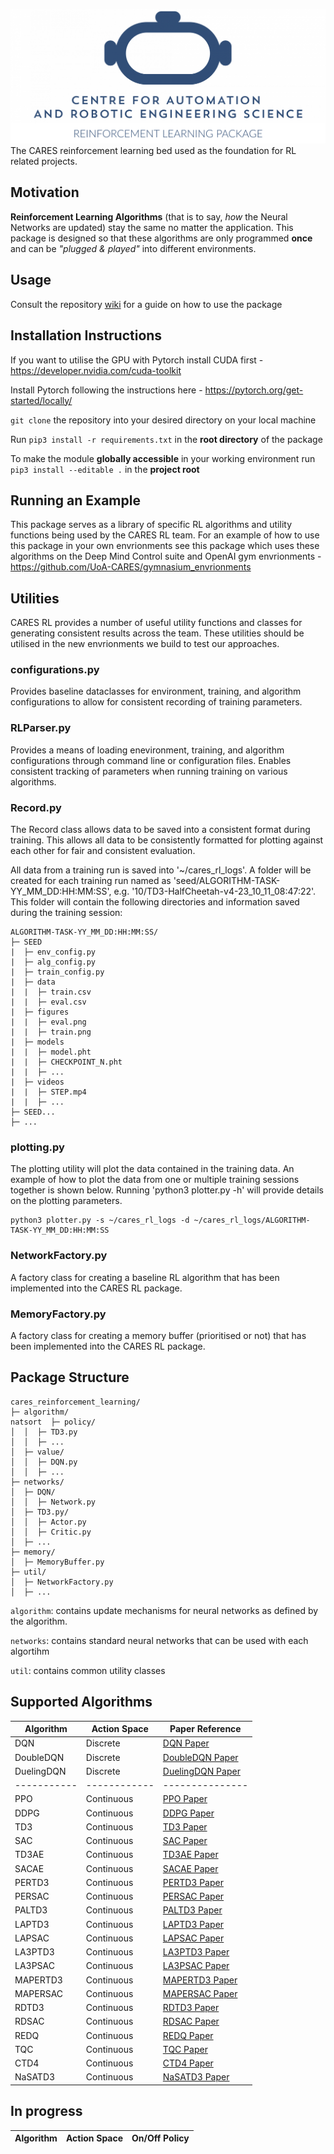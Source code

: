 ![CARES reinforcement learning package logo](./media/logo.png)
The CARES reinforcement learning bed used as the foundation for RL related projects.

## Motivation
**Reinforcement Learning Algorithms** (that is to say, *how* the Neural Networks are updated) stay the same no matter the application. This package is designed so that these algorithms are only programmed **once** and can be *"plugged & played"* into different environments.

## Usage
Consult the repository [wiki](https://github.com/UoA-CARES/cares_reinforcement_learning/wiki) for a guide on how to use the package

## Installation Instructions
If you want to utilise the GPU with Pytorch install CUDA first - https://developer.nvidia.com/cuda-toolkit

Install Pytorch following the instructions here - https://pytorch.org/get-started/locally/

`git clone` the repository into your desired directory on your local machine

Run `pip3 install -r requirements.txt` in the **root directory** of the package

To make the module **globally accessible** in your working environment run `pip3 install --editable .` in the **project root**

## Running an Example
This package serves as a library of specific RL algorithms and utility functions being used by the CARES RL team. For an example of how to use this package in your own envrionments see this package which uses these algorithms on the Deep Mind Control suite and OpenAI gym envrionments - https://github.com/UoA-CARES/gymnasium_envrionments 

## Utilities
CARES RL provides a number of useful utility functions and classes for generating consistent results across the team. These utilities should be utilised in the new envrionments we build to test our approaches.

### configurations.py
Provides baseline dataclasses for environment, training, and algorithm configurations to allow for consistent recording of training parameters. 

### RLParser.py
Provides a means of loading enevironment, training, and algorithm configurations through command line or configuration files. Enables consistent tracking of parameters when running training on various algorithms.

### Record.py
The Record class allows data to be saved into a consistent format during training. This allows all data to be consistently formatted for plotting against each other for fair and consistent evaluation.

All data from a training run is saved into '~/cares_rl_logs'. A folder will be created for each training run named as 'seed/ALGORITHM-TASK-YY_MM_DD:HH:MM:SS', e.g. '10/TD3-HalfCheetah-v4-23_10_11_08:47:22'. This folder will contain the following directories and information saved during the training session:

```
ALGORITHM-TASK-YY_MM_DD:HH:MM:SS/
├─ SEED
|  ├─ env_config.py
|  ├─ alg_config.py
|  ├─ train_config.py
|  ├─ data
|  |  ├─ train.csv
|  |  ├─ eval.csv
|  ├─ figures
|  |  ├─ eval.png
|  |  ├─ train.png
|  ├─ models
|  |  ├─ model.pht
|  |  ├─ CHECKPOINT_N.pht
|  |  ├─ ...
|  ├─ videos
|  |  ├─ STEP.mp4
|  |  ├─ ...
├─ SEED...
├─ ...
```

### plotting.py
The plotting utility will plot the data contained in the training data. An example of how to plot the data from one or multiple training sessions together is shown below. Running 'python3 plotter.py -h' will provide details on the plotting parameters.

```
python3 plotter.py -s ~/cares_rl_logs -d ~/cares_rl_logs/ALGORITHM-TASK-YY_MM_DD:HH:MM:SS
```

### NetworkFactory.py
A factory class for creating a baseline RL algorithm that has been implemented into the CARES RL package. 

### MemoryFactory.py
A factory class for creating a memory buffer (prioritised or not) that has been implemented into the CARES RL package.

## Package Structure

```
cares_reinforcement_learning/
├─ algorithm/
natsort  ├─ policy/
│  │  ├─ TD3.py
│  │  ├─ ...
│  ├─ value/
│  │  ├─ DQN.py
│  │  ├─ ...
├─ networks/
│  ├─ DQN/
│  │  ├─ Network.py
│  ├─ TD3.py/
│  │  ├─ Actor.py
│  │  ├─ Critic.py
│  ├─ ...
├─ memory/
│  ├─ MemoryBuffer.py
├─ util/
│  ├─ NetworkFactory.py
│  ├─ ...

```
`algorithm`: contains update mechanisms for neural networks as defined by the algorithm.

`networks`: contains standard neural networks that can be used with each algortihm

`util`: contains common utility classes

## Supported Algorithms
| Algorithm   | Action Space | Paper Reference |
| ----------- | ------------ | --------------- |
| DQN         | Discrete     | [DQN Paper](https://arxiv.org/abs/1312.5602) |
| DoubleDQN   | Discrete     | [DoubleDQN Paper](https://arxiv.org/abs/1509.06461) |
| DuelingDQN  | Discrete     | [DuelingDQN Paper](https://arxiv.org/abs/1511.06581) |
| ----------- | ------------ | --------------- |
| PPO         | Continuous   | [PPO Paper](https://arxiv.org/abs/1707.06347) |
| DDPG        | Continuous   | [DDPG Paper](https://arxiv.org/pdf/1509.02971v5.pdf) |
| TD3         | Continuous   | [TD3 Paper](https://arxiv.org/abs/1802.09477v3) |
| SAC         | Continuous   | [SAC Paper](https://arxiv.org/abs/1812.05905) |
| TD3AE       | Continuous   | [TD3AE Paper](https://arxiv.org/abs/1910.01741) |
| SACAE       | Continuous   | [SACAE Paper](https://arxiv.org/abs/1910.01741) |
| PERTD3      | Continuous   | [PERTD3 Paper](https://arxiv.org/abs/1511.05952) |
| PERSAC      | Continuous   | [PERSAC Paper](https://arxiv.org/abs/1511.05952) |
| PALTD3      | Continuous   | [PALTD3 Paper](https://arxiv.org/abs/2007.06049) |
| LAPTD3      | Continuous   | [LAPTD3 Paper](https://arxiv.org/abs/2007.06049) |
| LAPSAC      | Continuous   | [LAPSAC Paper](https://arxiv.org/abs/2007.06049) |
| LA3PTD3     | Continuous   | [LA3PTD3 Paper](https://arxiv.org/abs/2209.00532) |
| LA3PSAC     | Continuous   | [LA3PSAC Paper](https://arxiv.org/abs/2209.00532) |
| MAPERTD3    | Continuous   | [MAPERTD3 Paper](https://openreview.net/pdf?id=WuEiafqdy9H) |
| MAPERSAC    | Continuous   | [MAPERSAC Paper](https://openreview.net/pdf?id=WuEiafqdy9H) |
| RDTD3       | Continuous   | [RDTD3 Paper]() |
| RDSAC       | Continuous   | [RDSAC Paper]() |
| REDQ        | Continuous   | [REDQ Paper](https://arxiv.org/pdf/2101.05982.pdf) |
| TQC         | Continuous   | [TQC Paper](https://arxiv.org/abs/1812.05905) |
| CTD4        | Continuous   | [CTD4 Paper](https://arxiv.org/abs/2405.02576) |
| NaSATD3     | Continuous   | [NaSATD3 Paper]() |

## In progress
| Algorithm      | Action Space |  On/Off Policy |
| ----------- | ----------- | ----------- |

 



